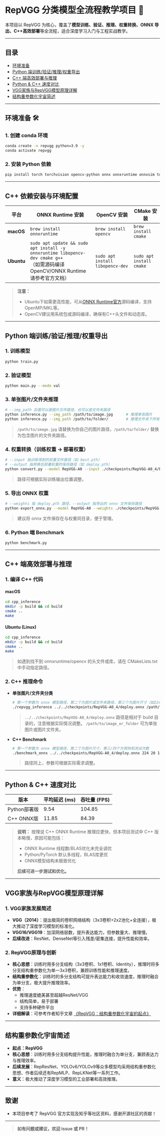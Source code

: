# RepVGG 分类模型全流程教学项目 🚀

本项目以 RepVGG 为核心，覆盖了**模型训练、验证、推理、权重转换、ONNX 导出、C++高效部署**等全流程，适合深度学习入门与工程实战教学。

---

## 目录
- [环境准备](#环境准备)
- [Python 端训练/验证/推理/权重导出](#python-端训练验证推理权重导出)
- [C++ 端高效部署与推理](#c-端高效部署与推理)
- [Python & C++ 速度对比](#python--c-速度对比)
- [VGG家族与RepVGG模型原理详解](#vgg家族与repvgg模型原理详解)
- [结构重参数化宇宙简述](#结构重参数化宇宙简述)

---

## 环境准备 🛠️

### 1. 创建 conda 环境
```bash
conda create -n repvgg python=3.9 -y
conda activate repvgg
```

### 2. 安装 Python 依赖
```bash
pip install torch torchvision opencv-python onnx onnxruntime onnxsim tqdm
```

---

## C++ 依赖安装与环境配置

| 平台   | ONNX Runtime 安装                | OpenCV 安装                | CMake 安装                |
|--------|----------------------------------|----------------------------|---------------------------|
| **macOS** | `brew install onnxruntime`        | `brew install opencv`      | `brew install cmake`      |
| **Ubuntu** | `sudo apt update && sudo apt install -y onnxruntime libopencv-dev cmake g++` <br>（如需源码编译OpenCV/ONNX Runtime请参考官方文档） | `sudo apt install libopencv-dev` | `sudo apt install cmake` |

> **注意：**
> - Ubuntu下如需更高性能，可从[ONNX Runtime官方](https://onnxruntime.ai/)源码编译，支持OpenMP/MKL等。
> - OpenCV建议用系统包或源码编译，确保有C++头文件和动态库。

---

## Python 端训练/验证/推理/权重导出

### 1. 训练模型
```bash
python train.py
```

### 2. 验证模型
```bash
python main.py --mode val
```

### 3. 单张图片/文件夹推理
```bash
# --img_path 后面可以是图片文件路径，也可以是文件夹路径
python inference.py --img_path /path/to/image.jpg      # 推理单张图片
python inference.py --img_path /path/to/folder/        # 推理文件夹下所有图片
```
> `/path/to/image.jpg` 请替换为你自己的图片路径，`/path/to/folder/` 替换为包含图片的文件夹路径。

### 4. 权重转换（训练权重 → 部署权重）
```bash
# --input 指训练得到的权重文件路径（如 best.pth）
# --output 指转换后部署权重的保存路径（如 deploy.pth）
python convert.py --model RepVGG-A0 --input ./checkpoints/RepVGG-A0_4/best.pth --output ./checkpoints/RepVGG-A0_4/deploy.pth --num_classes 2
```
> 路径可根据实际训练输出位置调整。

### 5. 导出 ONNX 权重
```bash
# --weights 指 deploy.pth 路径，--output 指导出的 onnx 文件保存路径
python export_onnx.py --model RepVGG-A0 --weights ./checkpoints/RepVGG-A0_4/deploy.pth --output ./checkpoints/RepVGG-A0_4/deploy.onnx --num_classes 2
```
> 建议将 onnx 文件保存在与权重同目录，便于管理。

### 6. Python 端 Benchmark
```bash
python benchmark.py
```

---

## C++ 端高效部署与推理

### 1. 编译 C++ 代码

#### macOS
```bash
cd cpp_inference
mkdir -p build && cd build
cmake ..
make
```

#### Ubuntu (Linux)
```bash
cd cpp_inference
mkdir -p build && cd build
cmake ..
make
```
> 如遇到找不到 onnxruntime/opencv 的头文件或库，请在 CMakeLists.txt 中手动指定路径。

### 2. C++ 推理命令
- **单张图片/文件夹分类**
  ```bash
  # 第一个参数为 onnx 模型路径，第二个为图片或文件夹路径，第三个为图片尺寸（如224）
  ./repvgg_inference ../../checkpoints/RepVGG-A0_4/deploy.onnx /path/to/image_or_folder 224
  ```
  > `../../checkpoints/RepVGG-A0_4/deploy.onnx` 路径是相对于 build 目录的，注意根据实际情况调整。
  > `/path/to/image_or_folder` 可为单张图片或图片文件夹。
- **C++ Benchmark**
  ```bash
  # 第一个参数为 onnx 模型路径，第二个为图片尺寸，第三/四个为预热和测试次数
  ./benchmark_onnx ../../checkpoints/RepVGG-A0_4/deploy.onnx 224 20 100
  ```
  > 路径同上，参数可根据实际需求调整。

---

## Python & C++ 速度对比

| 版本         | 平均延迟 (ms) | 吞吐量 (FPS) |
|--------------|--------------|--------------|
| Python部署版 | 9.54         | 104.85       |
| C++ ONNX版   | 11.85        | 84.39        |

> **说明：** 按理说 C++ ONNX Runtime 推理应更快，但本项目测试中 C++ 版本略慢，原因可能包括：
> - ONNX Runtime 线程数/BLAS优化未完全调优
> - Python/PyTorch 默认多线程，BLAS库更优
> - ONNX模型结构未极致优化
> 
> **后续可进一步测试和优化。**

---

## VGG家族与RepVGG模型原理详解

### 1. VGG家族发展简述
- **VGG（2014）**：提出极简的卷积网络结构（3x3卷积+2x2池化+全连接），极大推动了深度学习模型的标准化。
- **VGG16/VGG19**：加深网络层数，提升表达能力，但参数量大、推理慢。
- **后续改进**：ResNet、DenseNet等引入残差/密集连接，提升性能和效率。

### 2. RepVGG原理与创新
- **核心思想**：训练时用多分支结构（3x3卷积、1x1卷积、Identity），推理时将多分支结构重参数化为单一3x3卷积，兼顾训练性能和推理速度。
- **结构重参数化**：训练时的多分支结构可提升表达能力和收敛速度，推理时融合为单分支，极大提升推理效率。
- **优势**：
  - 推理速度媲美甚至超越ResNet/VGG
  - 结构简单，易于部署
  - 支持多种硬件平台
- **详细解读**：可参考作者知乎文章 [《RepVGG：结构重参数化宇宙的起点》](https://zhuanlan.zhihu.com/p/344324470)

---

## 结构重参数化宇宙简述
- **起点：RepVGG**
- **核心思想**：训练时用多分支结构提升性能，推理时融合为单分支，兼顾表达力与推理效率。
- **后续发展**：RepResNet、YOLOv6/YOLOv9等众多模型均采用结构重参数化思想、作者后续还有RepMLP、RepLKNet等一系列工作。
- **意义**：极大推动了深度学习模型的工业部署和高效推理。

---

## 致谢
- 本项目参考了 RepVGG 官方实现及知乎等社区资料，感谢开源社区的贡献！

---

> **如有问题或建议，欢迎 issue 或 PR！**
